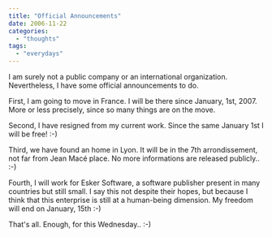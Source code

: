 ```yaml
---
title: "Official Announcements"
date: 2006-11-22
categories: 
  - "thoughts"
tags: 
  - "everydays"
---
```


I am surely not a public company or an international organization. Nevertheless, I have some official announcements to do.

First, I am going to move in France. I will be there since January, 1st, 2007. More or less precisely, since so many things are on the move.

Second, I have resigned from my current work. Since the same January 1st I will be free! :-)

Third, we have found an home in Lyon. It will be in the 7th arrondissement, not far from Jean Macé place. No more informations are released publicly.. :-)

Fourth, I will work for Esker Software, a software publisher present in many countries but still small. I say this not despite their hopes, but because I think that this enterprise is still at a human-being dimension. My freedom will end on January, 15th :-)

That's all. Enough, for this Wednesday.. :-)
